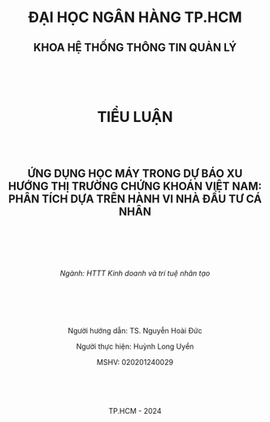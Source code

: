 <div style="text-align: center">
<h1>ĐẠI HỌC NGÂN HÀNG TP.HCM</h1>
<h2>KHOA HỆ THỐNG THÔNG TIN QUẢN LÝ</h2>

<br/>
<br/>
<br/>

<h1>TIỂU LUẬN</h1>

<br/>
<br/>

<h2>ỨNG DỤNG HỌC MÁY TRONG DỰ BÁO XU HƯỚNG THỊ TRƯỜNG CHỨNG KHOÁN VIỆT NAM: PHÂN TÍCH DỰA TRÊN HÀNH VI NHÀ ĐẦU TƯ CÁ NHÂN</h2>

<br/>
<br/>
<br/>
<br/>

<p><i>Ngành: HTTT Kinh doanh và trí tuệ nhân tạo</i></p>

<br/>
<br/>
<br/>
<br/>

<p>Người hướng dẫn: TS. Nguyễn Hoài Đức</p>
<p>Người thực hiện: Huỳnh Long Uyển</p>
<p>MSHV: 020201240029</p>

<br/>
<br/>
<br/>

<p>TP.HCM - 2024</p>
</div> 